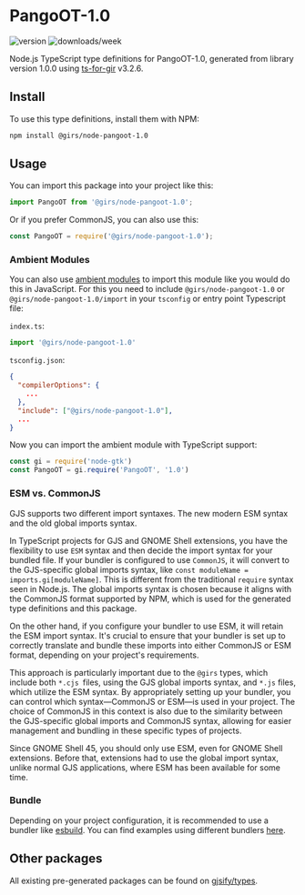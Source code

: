 
# PangoOT-1.0

![version](https://img.shields.io/npm/v/@girs/node-pangoot-1.0)
![downloads/week](https://img.shields.io/npm/dw/@girs/node-pangoot-1.0)


Node.js TypeScript type definitions for PangoOT-1.0, generated from library version 1.0.0 using [ts-for-gir](https://github.com/gjsify/ts-for-gir) v3.2.6.


## Install

To use this type definitions, install them with NPM:
```bash
npm install @girs/node-pangoot-1.0
```

## Usage

You can import this package into your project like this:
```ts
import PangoOT from '@girs/node-pangoot-1.0';
```

Or if you prefer CommonJS, you can also use this:
```ts
const PangoOT = require('@girs/node-pangoot-1.0');
```

### Ambient Modules

You can also use [ambient modules](https://github.com/gjsify/ts-for-gir/tree/main/packages/cli#ambient-modules) to import this module like you would do this in JavaScript.
For this you need to include `@girs/node-pangoot-1.0` or `@girs/node-pangoot-1.0/import` in your `tsconfig` or entry point Typescript file:

`index.ts`:
```ts
import '@girs/node-pangoot-1.0'
```

`tsconfig.json`:
```json
{
  "compilerOptions": {
    ...
  },
  "include": ["@girs/node-pangoot-1.0"],
  ...
}
```

Now you can import the ambient module with TypeScript support: 

```ts
const gi = require('node-gtk')
const PangoOT = gi.require('PangoOT', '1.0')
```



### ESM vs. CommonJS

GJS supports two different import syntaxes. The new modern ESM syntax and the old global imports syntax.

In TypeScript projects for GJS and GNOME Shell extensions, you have the flexibility to use `ESM` syntax and then decide the import syntax for your bundled file. If your bundler is configured to use `CommonJS`, it will convert to the GJS-specific global imports syntax, like `const moduleName = imports.gi[moduleName]`. This is different from the traditional `require` syntax seen in Node.js. The global imports syntax is chosen because it aligns with the CommonJS format supported by NPM, which is used for the generated type definitions and this package.

On the other hand, if you configure your bundler to use ESM, it will retain the ESM import syntax. It's crucial to ensure that your bundler is set up to correctly translate and bundle these imports into either CommonJS or ESM format, depending on your project's requirements.

This approach is particularly important due to the `@girs` types, which include both `*.cjs `files, using the GJS global imports syntax, and `*.js` files, which utilize the ESM syntax. By appropriately setting up your bundler, you can control which syntax—CommonJS or ESM—is used in your project. The choice of CommonJS in this context is also due to the similarity between the GJS-specific global imports and CommonJS syntax, allowing for easier management and bundling in these specific types of projects.

Since GNOME Shell 45, you should only use ESM, even for GNOME Shell extensions. Before that, extensions had to use the global import syntax, unlike normal GJS applications, where ESM has been available for some time.

### Bundle

Depending on your project configuration, it is recommended to use a bundler like [esbuild](https://esbuild.github.io/). You can find examples using different bundlers [here](https://github.com/gjsify/ts-for-gir/tree/main/examples).

## Other packages

All existing pre-generated packages can be found on [gjsify/types](https://github.com/gjsify/types).

